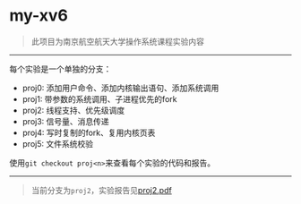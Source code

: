 # my-xv6

> 此项目为南京航空航天大学操作系统课程实验内容

---

每个实验是一个单独的分支：

* proj0: 添加用户命令、添加内核输出语句、添加系统调用
* proj1: 带参数的系统调用、子进程优先的fork
* proj2: 线程支持、优先级调度
* proj3: 信号量、消息传递
* proj4: 写时复制的fork、复用内核页表
* proj5: 文件系统校验

使用`git checkout proj<n>`来查看每个实验的代码和报告。

---

> 当前分支为`proj2`，实验报告见[proj2.pdf](https://github.com/ClubieDong/my-xv6/blob/proj2/proj2.pdf)
